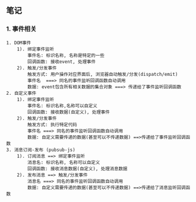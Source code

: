 ## 笔记

### 1. 事件相关
    1. DOM事件
        1). 绑定事件监听
            事件名: 标识名称, 名称是特定的一些
            回调函数: 接收event, 处理事件
        2). 触发/分发事件
            触发方式: 用户操作对应界面后, 浏览器自动触发/分发(dispatch/emit)
            事件名  ===> 同名的事件监听回调函数自动调用
            数据: event包含所有相关数据的集合对象 ===> 传递给了事件监听回调函数
    2. 自定义事件
        1). 绑定事件监听
            事件名: 标识名称,名称可以自定义
            回调函数: 接收数据(自定义), 处理事件
        2). 触发/分发事件
            触发方式: 执行特定代码
            事件名 ===> 同名的事件监听回调函数自动调用
            数据: 自定义需要传递的数据(甚至可以不传递数据) ==>传递给了事件监听回调函数
    3. 消息订阅-发布 (pubsub-js)
        1). 订阅消息 ==> 绑定事件监听
            消息名: 标识名称, 名称可以自定义
            回调函数: 接收消息数据(自定义), 处理消息数据
        2). 发布消息 ==> 触发/分发事件
            消息名 ===> 同名的事件监听回调函数自动调用
            数据: 自定义需要传递的数据(甚至可以不传递数据) ==>传递给了消息监听回调函数  